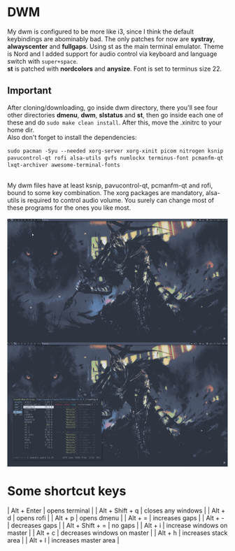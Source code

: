 # DWM
My dwm is configured to be more like i3, since I think the default keybindings are abominably bad. The only patches for now are **systray**, **alwayscenter** and **fullgaps**. Using st as the main terminal emulator. Theme is Nord and I added support for audio control via keyboard and language switch with ``super+space``. 
<br>
**st** is patched with **nordcolors** and **anysize**. Font is set to terminus size 22. 
<br>
## Important
After cloning/downloading, go inside dwm directory, there you'll see four other directories **dmenu**, **dwm**, **slstatus** and **st**, then go inside each one of these and do ``sudo make clean install``. After this, move the .xinitrc to your home dir.
<br>
Also don't forget to install the  dependencies:
```
sudo pacman -Syu --needed xorg-server xorg-xinit picom nitrogen ksnip pavucontrol-qt rofi alsa-utils gvfs numlockx terminus-font pcmanfm-qt lxqt-archiver awesome-terminal-fonts
```
<br>
My dwm files have at least ksnip, pavucontrol-qt, pcmanfm-qt and rofi, bound to some key combination. The xorg packages are mandatory, alsa-utils is required to control audio volume. You surely can change most of these programs for the ones you like most.  

<br>
<br>
<img src="https://github.com/PhilSciMath/dotfiles/blob/master/dwm/assets/dwm_1.png" alt="Alt text" width="1000" align="center">
<br>
<img src="https://github.com/PhilSciMath/dotfiles/blob/master/dwm/assets/dwm_2.png" alt="Alt text" width="1000" align="center">

<br>

# Some shortcut keys

| Alt + Enter             | opens terminal               |
| Alt + Shift + q         | closes any windows           |
| Alt + d                 | opens rofi                   |
| Alt + p                 | opens dmenu                  |
| Alt + =                 | increases gaps               |
| Alt + -                 | decreases gaps               |
| Alt + Shift + =         | no gaps                      |
| Alt + i                 | increase windows on master   |
| Alt + c                 | decreases windows on master  |
| Alt + h                 | increases stack area         |
| Alt + l                 | increases master area        |

